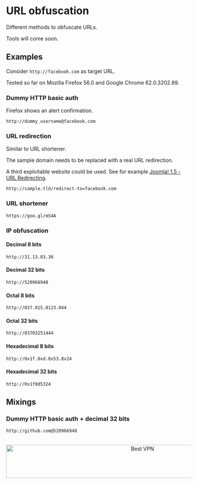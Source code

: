 # URL obfuscation

Different methods to obfuscate URLs.

Tools will come soon.

## Examples

Consider `http://facebook.com` as target URL.

Tested so far on Mozilla Firefox 56.0 and Google Chrome 62.0.3202.89.

### Dummy HTTP basic auth

Firefox shows an alert confirmation.

`http://dummy_username@facebook.com`

### URL redirection

Similar to URL shortener.

The sample domain needs to be replaced with a real URL redirection.

A third exploitable website could be used. See for example [Joomla! 1.5 - URL Redirecting](https://www.exploit-db.com/exploits/14722/).

`http://sample.tld/redirect-to=facebook.com`

### URL shortener

`https://goo.gl/mS4A`

### IP obfuscation

#### Decimal 8 bits

`http://31.13.83.36`

#### Decimal 32 bits

`http://520966948`

#### Octal 8 bits

`http://037.015.0123.044`

#### Octal 32 bits

`http://03703251444`

#### Hexadecimal 8 bits

`http://0x1f.0xd.0x53.0x24`

#### Hexadecimal 32 bits

`http://0x1f0d5324`

## Mixings

### Dummy HTTP basic auth + decimal 32 bits

`http://github.com@520966948`




</BR>

<!-- Banner -->
<div align="center">
<a href="https://www.purevpn.com/order-now.php?aff=44922&amp;a_bid=bbd0f893" target="_blank" ><img src="https://affiliates.purevpn.com/accounts/default1/6hb82wqa2l/bbd0f893.jpg" alt="Best VPN" title="Best VPN" width="728" height="90" /></a>
</BR></BR>
</div>


